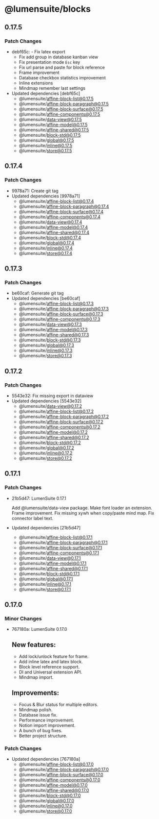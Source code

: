 # @lumensuite/blocks

## 0.17.5

### Patch Changes

- debf65c: - Fix latex export
  - Fix add group in database kanban view
  - Fix presentation mode `Esc` key
  - Fix url parse and paste for block reference
  - Frame improvement
  - Database checkbox statistics improvement
  - Inline extensions
  - Mindmap remember last settings
- Updated dependencies [debf65c]
  - @lumensuite/affine-block-list@0.17.5
  - @lumensuite/affine-block-paragraph@0.17.5
  - @lumensuite/affine-block-surface@0.17.5
  - @lumensuite/affine-components@0.17.5
  - @lumensuite/data-view@0.17.5
  - @lumensuite/affine-model@0.17.5
  - @lumensuite/affine-shared@0.17.5
  - @lumensuite/block-std@0.17.5
  - @lumensuite/global@0.17.5
  - @lumensuite/inline@0.17.5
  - @lumensuite/store@0.17.5

## 0.17.4

### Patch Changes

- 9978a71: Create git tag
- Updated dependencies [9978a71]
  - @lumensuite/affine-block-list@0.17.4
  - @lumensuite/affine-block-paragraph@0.17.4
  - @lumensuite/affine-block-surface@0.17.4
  - @lumensuite/affine-components@0.17.4
  - @lumensuite/data-view@0.17.4
  - @lumensuite/affine-model@0.17.4
  - @lumensuite/affine-shared@0.17.4
  - @lumensuite/block-std@0.17.4
  - @lumensuite/global@0.17.4
  - @lumensuite/inline@0.17.4
  - @lumensuite/store@0.17.4

## 0.17.3

### Patch Changes

- be60caf: Generate git tag
- Updated dependencies [be60caf]
  - @lumensuite/affine-block-list@0.17.3
  - @lumensuite/affine-block-paragraph@0.17.3
  - @lumensuite/affine-block-surface@0.17.3
  - @lumensuite/affine-components@0.17.3
  - @lumensuite/data-view@0.17.3
  - @lumensuite/affine-model@0.17.3
  - @lumensuite/affine-shared@0.17.3
  - @lumensuite/block-std@0.17.3
  - @lumensuite/global@0.17.3
  - @lumensuite/inline@0.17.3
  - @lumensuite/store@0.17.3

## 0.17.2

### Patch Changes

- 5543e32: Fix missing export in dataview
- Updated dependencies [5543e32]
  - @lumensuite/data-view@0.17.2
  - @lumensuite/affine-block-list@0.17.2
  - @lumensuite/affine-block-paragraph@0.17.2
  - @lumensuite/affine-block-surface@0.17.2
  - @lumensuite/affine-components@0.17.2
  - @lumensuite/affine-model@0.17.2
  - @lumensuite/affine-shared@0.17.2
  - @lumensuite/block-std@0.17.2
  - @lumensuite/global@0.17.2
  - @lumensuite/inline@0.17.2
  - @lumensuite/store@0.17.2

## 0.17.1

### Patch Changes

- 21b5d47: LumenSuite 0.17.1

  Add @lumensuite/data-view package.
  Make font loader an extension.
  Frame improvement.
  Fix missing xywh when copy/paste mind map.
  Fix connector label text.

- Updated dependencies [21b5d47]
  - @lumensuite/affine-block-list@0.17.1
  - @lumensuite/affine-block-paragraph@0.17.1
  - @lumensuite/affine-block-surface@0.17.1
  - @lumensuite/affine-components@0.17.1
  - @lumensuite/data-view@0.17.1
  - @lumensuite/affine-model@0.17.1
  - @lumensuite/affine-shared@0.17.1
  - @lumensuite/block-std@0.17.1
  - @lumensuite/global@0.17.1
  - @lumensuite/inline@0.17.1
  - @lumensuite/store@0.17.1

## 0.17.0

### Minor Changes

- 767180a: LumenSuite 0.17.0

  ## New features:

  - Add lock/unlock feature for frame.
  - Add inline latex and latex block.
  - Block level reference support.
  - DI and Universal extension API.
  - Mindmap import.

  ## Improvements:

  - Focus & Blur status for multiple editors.
  - Mindmap polish.
  - Database issue fix.
  - Performance improvement.
  - Notion import improvement.
  - A bunch of bug fixes.
  - Better project structure.

### Patch Changes

- Updated dependencies [767180a]
  - @lumensuite/affine-block-list@0.17.0
  - @lumensuite/affine-block-paragraph@0.17.0
  - @lumensuite/affine-block-surface@0.17.0
  - @lumensuite/affine-components@0.17.0
  - @lumensuite/affine-model@0.17.0
  - @lumensuite/affine-shared@0.17.0
  - @lumensuite/block-std@0.17.0
  - @lumensuite/global@0.17.0
  - @lumensuite/inline@0.17.0
  - @lumensuite/store@0.17.0
